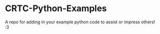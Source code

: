 # CRTC-Python-Examples
A repo for adding in your example python code to assist or impress others! :3
